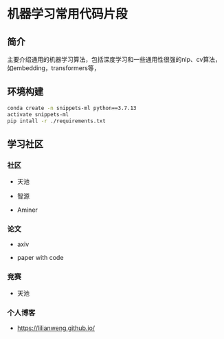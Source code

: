 # 机器学习常用代码片段

## 简介
主要介绍通用的机器学习算法，包括深度学习和一些通用性很强的nlp、cv算法，如embedding，transformers等，


## 环境构建

```bash
conda create -n snippets-ml python==3.7.13
activate snippets-ml
pip intall -r ./requirements.txt
```


## 学习社区

### 社区
- 天池

- 智源

- Aminer


### 论文
- axiv

- paper with code

### 竞赛
- 天池



### 个人博客
- https://lilianweng.github.io/



